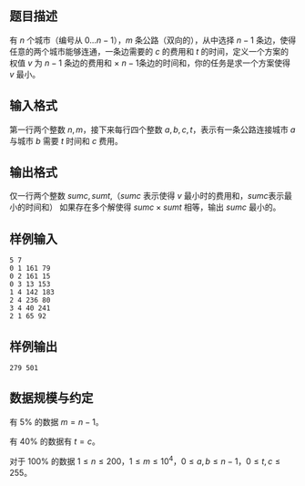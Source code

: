 ## 题目描述

有 $n$ 个城市（编号从 $0\dots n-1$），$m$ 条公路（双向的），从中选择 $n-1$ 条边，使得任意的两个城市能够连通，一条边需要的 $c$ 的费用和 $t$ 的时间，定义一个方案的权值 $v$ 为 $n-1$ 条边的费用和 $\times$ $n-1$条边的时间和，你的任务是求一个方案使得 $v$ 最小。

## 输入格式

第一行两个整数 $n,m$，接下来每行四个整数 $a,b,c,t$，表示有一条公路连接城市 $a$ 与城市 $b$ 需要 $t$ 时间和 $c$ 费用。

## 输出格式

仅一行两个整数 $sumc,sumt$,（$sumc$ 表示使得 $v$ 最小时的费用和，$sumc$表示最小的时间和） 如果存在多个解使得 $sumc\times sumt$ 相等，输出 $sumc$ 最小的。

## 样例输入

```plain
5 7
0 1 161 79
0 2 161 15
0 3 13 153
1 4 142 183
2 4 236 80
3 4 40 241
2 1 65 92
```

## 样例输出

```plain
279 501
```

## 数据规模与约定

有 $5\%$ 的数据 $m=n-1$。

有 $40\%$ 的数据有 $t=c$。

对于 $100\%$ 的数据 $1\le n\le 200$，$1\le m\le 10^4$，$0\le a,b\le n-1$，$0\le t,c\le 255$。
